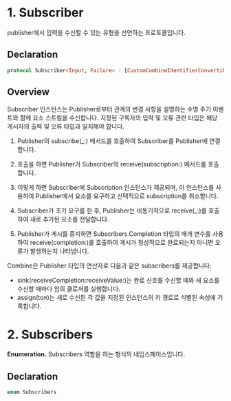 # **1. Subscriber**

publisher에서 입력을 수신할 수 있는 유형을 선언하는 프로토콜입니다.

## **Declaration**

```swift
protocol Subscriber<Input, Failure> : [CustomCombineIdentifierConvertible](https://developer.apple.com/documentation/combine/customcombineidentifierconvertible)
```

## **Overview**

Subscriber 인스턴스는 Publisher로부터 관계의 변경 사항을 설명하는 수명 주기 이벤트와 함께 요소 스트림을 수신합니다. 지정된 구독자의 입력 및 오류 관련 타입은 해당 게시자의 출력 및 오류 타입과 일치해야 합니다.

1) Publisher의 subscribe(_:) 메서드를 호출하여 Subscriber를 Publisher에 연결합니다.

2) 호출을 하면 Publisher가 Subscriber의 receive(subscription:) 메서드를 호출합니다.

3) 이렇게 하면 Subscriber에 Subscription 인스턴스가 제공되며, 이 인스턴스를 사용하여 Publisher에서 요소를 요구하고 선택적으로 subscription를 취소합니다.
4) Subscriber가 초기 요구를 한 후, Publisher는 비동기적으로 receive(_:)를 호출하여 새로 추가된 요소를 전달합니다. 

5) Publisher가 게시를 중지하면 Subscribers.Completion 타입의 매개 변수를 사용하여 receive(completion:)를 호출하여 게시가 정상적으로 완료되는지 아니면 오류가 발생하는지 나타냅니다.

Combine은 Publisher 타입의 연산자로 다음과 같은 subscribers를 제공합니다:

- sink(receiveCompletion:receiveValue:)는 완료 신호를 수신할 때와 새 요소를 수신할 때마다 임의 클로저를 실행합니다.
- assign(to:on:)는 새로 수신된 각 값을 지정된 인스턴스의 키 경로로 식별된 속성에 기록합니다.

# **2. Subscribers**

**Enumeration.** Subscribers 역할을 하는 형식의 네임스페이스입니다.

## **Declaration**

```swift
enum Subscribers
```
